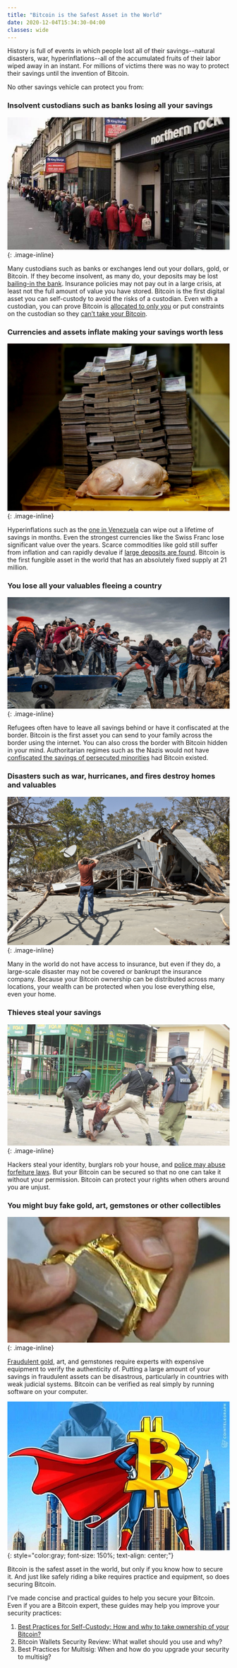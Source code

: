 ```yaml
---
title: "Bitcoin is the Safest Asset in the World"
date: 2020-12-04T15:34:30-04:00
classes: wide
---
```


History is full of events in which people lost all of their savings--natural disasters, war, hyperinflations--all of the accumulated fruits of their labor wiped away in an instant.  For millions of victims there was no way to protect their savings until the invention of Bitcoin.

No other savings vehicle can protect you from:

### Insolvent custodians such as banks losing all your savings
![northern-rock](/assets/images/northern-rock.jpg)
{: .image-inline}

Many custodians such as banks or exchanges lend out your dollars, gold, or Bitcoin.  If they become insolvent, as many do, your deposits may be lost [bailing-in the bank][bail].  Insurance policies may not pay out in a large crisis, at least not the full amount of value you have stored.  Bitcoin is the first digital asset you can self-custody to avoid the risks of a custodian.  Even with a custodian, you can prove Bitcoin is [allocated to only you][reserves] or put constraints on the custodian so they [can’t take your Bitcoin][collaborative].

### Currencies and assets inflate making your savings worth less
![hyperinflation](/assets/images/hyperinflation.jpg)
{: .image-inline}

Hyperinflations such as the [one in Venezuela][venezuela] can wipe out a lifetime of savings in months.  Even the strongest currencies like the Swiss Franc lose significant value over the years.  Scarce commodities like gold still suffer from inflation and can rapidly devalue if [large deposits are found][gold].  Bitcoin is the first fungible asset in the world that has an absolutely fixed supply at 21 million.

### You lose all your valuables fleeing a country
![refugee](/assets/images/refugee.jpg)
{: .image-inline}

Refugees often have to leave all savings behind or have it confiscated at the border.  Bitcoin is the first asset you can send to your family across the border using the internet.  You can also cross the border with Bitcoin hidden in your mind.  Authoritarian regimes such as the Nazis would not have [confiscated the savings of persecuted minorities][nazi] had Bitcoin existed.

### Disasters such as war, hurricanes, and fires destroy homes and valuables
![hurricane](/assets/images/hurricane.jpg)
{: .image-inline}

Many in the world do not have access to insurance, but even if they do, a large-scale disaster may not be covered or bankrupt the insurance company.  Because your Bitcoin ownership can be distributed across many locations, your wealth can be protected when you lose everything else, even your home.

### Thieves steal your savings
![police](/assets/images/police.jpg)
{: .image-inline}

Hackers steal your identity, burglars rob your house, and [police may abuse forfeiture laws][forfeit].  But your Bitcoin can be secured so that no one can take it without your permission.  Bitcoin can protect your rights when others around you are unjust.

### You might buy fake gold, art, gemstones or other collectibles
![fake](/assets/images/fake.jpg)
{: .image-inline}

[Fraudulent gold][tungsten], art, and gemstones require experts with expensive equipment to verify the authenticity of.  Putting a large amount of your savings in fraudulent assets can be disastrous, particularly in countries with weak judicial systems.  Bitcoin can be verified as real simply by running software on your computer.

![superman](/assets/images/superman.jfif)
{: style="color:gray; font-size: 150%; text-align: center;"}

Bitcoin is the safest asset in the world, but only if you know how to secure it.  And just like safely riding a bike requires practice and equipment, so does securing Bitcoin.

I’ve made concise and practical guides to help you secure your Bitcoin.  Even if you are a Bitcoin expert, these guides may help you improve your security practices:

1. [Best Practices for Self-Custody:  How and why to take ownership of your Bitcoin?](/self-custody/)
1. Bitcoin Wallets Security Review:  What wallet should you use and why?
1. Best Practices for Multisig:  When and how do you upgrade your security to multisig?

[bail]: https://www.investopedia.com/articles/markets-economy/090716/why-bank-bailins-will-be-new-bailouts.asp
[reserves]: https://niccarter.info/proof-of-reserves
[collaborative]: https://unchained-capital.com/collaborative-custody
[venezuela]: https://www.cnbc.com/2019/08/02/venezuela-inflation-at-10-million-percent-its-time-for-shock-therapy.html
[gold]: https://theprint.in/opinion/giant-asteroid-has-gold-worth-700-quintillion-but-it-wont-make-us-richer/260482
[nazi]: https://en.wikipedia.org/wiki/Nazi_gold
[forfeit]: http://www.ij.org/images/pdf_folder/other_pubs/assetforfeituretoemail.pdf
[tungsten]: https://www.kitco.com/ind/Albrecht/2014-06-27-Tungsten-Shield-Yourself-From-Fake-Gold.html